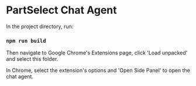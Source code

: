 # PartSelect Chat Agent

In the project directory, run:

### `npm run build`

Then navigate to Google Chrome's Extensions page, click 'Load unpacked' and select this folder.

In Chrome, select the extension's options and 'Open Side Panel' to open the chat agent.
